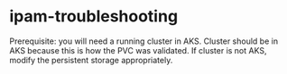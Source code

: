 # ipam-troubleshooting

Prerequisite: you will need a running cluster in AKS. Cluster should be in AKS because this is how the PVC was validated. If cluster is not AKS, modify the persistent storage appropriately.
